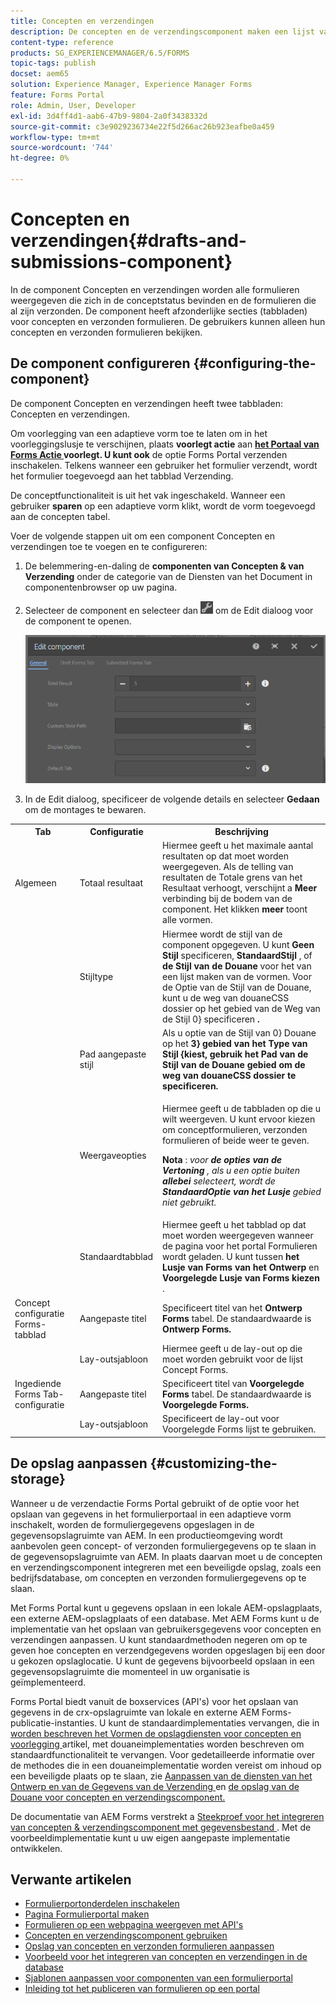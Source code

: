 ```yaml
---
title: Concepten en verzendingen
description: De concepten en de verzendingscomponent maken een lijst van vormen die in de ontwerpstaat zijn en reeds voorgelegd. U kunt de vormgeving en stijl van de component aanpassen.
content-type: reference
products: SG_EXPERIENCEMANAGER/6.5/FORMS
topic-tags: publish
docset: aem65
solution: Experience Manager, Experience Manager Forms
feature: Forms Portal
role: Admin, User, Developer
exl-id: 3d4ff4d1-aab6-47b9-9804-2a0f3438332d
source-git-commit: c3e9029236734e22f5d266ac26b923eafbe0a459
workflow-type: tm+mt
source-wordcount: '744'
ht-degree: 0%

---
```


# Concepten en verzendingen{#drafts-and-submissions-component}

In de component Concepten en verzendingen worden alle formulieren weergegeven die zich in de conceptstatus bevinden en de formulieren die al zijn verzonden. De component heeft afzonderlijke secties (tabbladen) voor concepten en verzonden formulieren. De gebruikers kunnen alleen hun concepten en verzonden formulieren bekijken.

## De component configureren {#configuring-the-component}

De component Concepten en verzendingen heeft twee tabbladen: Concepten en verzendingen.

Om voorlegging van een adaptieve vorm toe te laten om in het voorleggingslusje te verschijnen, plaats **voorlegt actie** aan **[het Portaal van Forms Actie ](../../forms/using/configuring-submit-actions.md) voorlegt. U kunt ook** de optie Forms Portal verzenden inschakelen. Telkens wanneer een gebruiker het formulier verzendt, wordt het formulier toegevoegd aan het tabblad Verzending.

De conceptfunctionaliteit is uit het vak ingeschakeld. Wanneer een gebruiker **sparen** op een adaptieve vorm klikt, wordt de vorm toegevoegd aan de concepten tabel.

Voer de volgende stappen uit om een component Concepten en verzendingen toe te voegen en te configureren:

1. De belemmering-en-daling de **componenten van Concepten &amp; van Verzending** onder de categorie van de Diensten van het Document in componentenbrowser op uw pagina.
1. Selecteer de component en selecteer dan ![ settings_icon ](assets/settings_icon.png) om de Edit dialoog voor de component te openen.

   ![ Concepten &amp; component van de Verzending ](assets/drafts-submissions-edit.png)

1. In de Edit dialoog, specificeer de volgende details en selecteer **Gedaan** om de montages te bewaren.

<table>
 <tbody>
  <tr>
   <th>Tab</th>
   <th>Configuratie</th>
   <th>Beschrijving</th>
  </tr>
  <tr>
   <td>Algemeen</td>
   <td>Totaal resultaat</td>
   <td>Hiermee geeft u het maximale aantal resultaten op dat moet worden weergegeven. Als de telling van resultaten de Totale grens van het Resultaat verhoogt, verschijnt a <strong> Meer </strong> verbinding bij de bodem van de component. Het klikken <strong> meer </strong> toont alle vormen. </td>
  </tr>
  <tr>
   <td> </td>
   <td>Stijltype</td>
   <td>Hiermee wordt de stijl van de component opgegeven. U kunt <strong> Geen Stijl </strong> specificeren, <strong> StandaardStijl </strong>, of <strong> de Stijl van de Douane </strong> voor het van een lijst maken van de vormen. Voor de Optie van de Stijl van de Douane, kunt u de weg van douaneCSS dossier op het </strong> gebied van de Weg van de Stijl 0} specificeren <strong>.</strong><strong></td>
  </tr>
  <tr>
   <td> </td>
   <td>Pad aangepaste stijl</td>
   <td>Als u </strong> optie van de Stijl van 0} Douane op het <strong> 3} gebied van het Type van Stijl {kiest, gebruik het <strong> Pad van de Stijl van de Douane </strong> gebied om de weg van douaneCSS dossier te specificeren.<strong></strong> </td>
  </tr>
  <tr>
   <td> </td>
   <td>Weergaveopties</td>
   <td><p>Hiermee geeft u de tabbladen op die u wilt weergeven. U kunt ervoor kiezen om conceptformulieren, verzonden formulieren of beide weer te geven. </p> <p><strong> Nota </strong>:<em> voor <strong> de opties van de Vertoning </strong>, als u een optie buiten <strong> allebei </strong> selecteert, wordt de <strong> StandaardOptie van het Lusje </strong> gebied niet gebruikt.</em></p> </td>
  </tr>
  <tr>
   <td> </td>
   <td>Standaardtabblad</td>
   <td>Hiermee geeft u het tabblad op dat moet worden weergegeven wanneer de pagina voor het portal Formulieren wordt geladen. U kunt tussen <strong> het Lusje van Forms van het Ontwerp </strong> en <strong> Voorgelegde Lusje van Forms kiezen </strong>.</td>
  </tr>
  <tr>
   <td>Concept configuratie Forms-tabblad</td>
   <td>Aangepaste titel</td>
   <td>Specificeert titel van het <strong> Ontwerp Forms </strong> tabel. De standaardwaarde is <strong> Ontwerp Forms.</strong></td>
  </tr>
  <tr>
   <td> </td>
   <td>Lay-outsjabloon</td>
   <td>Hiermee geeft u de lay-out op die moet worden gebruikt voor de lijst Concept Forms.</td>
  </tr>
  <tr>
   <td>Ingediende Forms Tab-configuratie</td>
   <td>Aangepaste titel </td>
   <td>Specificeert titel van <strong> Voorgelegde Forms </strong> tabel. De standaardwaarde is <strong> Voorgelegde Forms.</strong></td>
  </tr>
  <tr>
   <td> </td>
   <td>Lay-outsjabloon</td>
   <td>Specificeert de lay-out voor Voorgelegde Forms <strong> </strong> lijst te gebruiken. </td>
  </tr>
 </tbody>
</table>

## De opslag aanpassen {#customizing-the-storage}

Wanneer u de verzendactie Forms Portal gebruikt of de optie voor het opslaan van gegevens in het formulierportaal in een adaptieve vorm inschakelt, worden de formuliergegevens opgeslagen in de gegevensopslagruimte van AEM. In een productieomgeving wordt aanbevolen geen concept- of verzonden formuliergegevens op te slaan in de gegevensopslagruimte van AEM. In plaats daarvan moet u de concepten en verzendingscomponent integreren met een beveiligde opslag, zoals een bedrijfsdatabase, om concepten en verzonden formuliergegevens op te slaan.

Met Forms Portal kunt u gegevens opslaan in een lokale AEM-opslagplaats, een externe AEM-opslagplaats of een database. Met AEM Forms kunt u de implementatie van het opslaan van gebruikersgegevens voor concepten en verzendingen aanpassen. U kunt standaardmethoden negeren om op te geven hoe concepten en verzendgegevens worden opgeslagen bij een door u gekozen opslaglocatie. U kunt de gegevens bijvoorbeeld opslaan in een gegevensopslagruimte die momenteel in uw organisatie is geïmplementeerd.

Forms Portal biedt vanuit de boxservices (API&#39;s) voor het opslaan van gegevens in de crx-opslagruimte van lokale en externe AEM Forms-publicatie-instanties. U kunt de standaardimplementaties vervangen, die in [ worden beschreven het Vormen de opslagdiensten voor concepten en voorlegging ](/help/forms/using/configuring-draft-submission-storage.md) artikel, met douaneimplementaties worden beschreven om standaardfunctionaliteit te vervangen. Voor gedetailleerde informatie over de methodes die in een douaneimplementatie worden vereist om inhoud op een beveiligde plaats op te slaan, zie [ Aanpassen van de diensten van het Ontwerp en van de Gegevens van de Verzending ](/help/forms/using/custom-draft-submission-data-services.md) en [ de opslag van de Douane voor concepten en verzendingscomponent.](/help/forms/using/adding-custom-storage-provider-forms.md)

De documentatie van AEM Forms verstrekt a [ Steekproef voor het integreren van concepten &amp; verzendingscomponent met gegevensbestand ](integrate-draft-submission-database.md). Met de voorbeeldimplementatie kunt u uw eigen aangepaste implementatie ontwikkelen.

## Verwante artikelen

* [Formulierportonderdelen inschakelen](/help/forms/using/enabling-forms-portal-components.md)
* [Pagina Formulierportal maken](/help/forms/using/creating-form-portal-page.md)
* [Formulieren op een webpagina weergeven met API&#39;s](/help/forms/using/listing-forms-webpage-using-apis.md)
* [Concepten en verzendingscomponent gebruiken](/help/forms/using/draft-submission-component.md)
* [Opslag van concepten en verzonden formulieren aanpassen](/help/forms/using/draft-submission-component.md)
* [Voorbeeld voor het integreren van concepten en verzendingen in de database](/help/forms/using/integrate-draft-submission-database.md)
* [Sjablonen aanpassen voor componenten van een formulierportal](/help/forms/using/customizing-templates-forms-portal-components.md)
* [Inleiding tot het publiceren van formulieren op een portal](/help/forms/using/introduction-publishing-forms.md)
